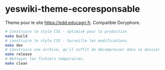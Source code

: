 # yeswiki-theme-ecoresponsable
Theme pour le site https://edd.educagri.fr. Compatible Doryphore.

```bash
# Construire le style CSS - optimisé pour la production
make build
# construire le style CSS - Surveille les modifications.
make dev
# Construire une archive, qu'il suffit de décompresser dans le dossier themes.
make release
# Nettoyer les fichiers temporaires.
make clean
```
